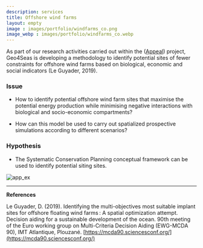 ```yaml
---
description: services
title: Offshore wind farms
layout: empty
image : images/portfolio/windfarms_co.png
image_webp : images/portfolio/windfarms_co.webp
---
```


As part of our research activities carried out within the ([Appeal](../../projects/appeal)) project, Geo4Seas is developing a methodology to identify potential  sites of fewer constraints for offshore wind farms based on biological, economic and social indicators (Le Guyader, 2019).

### Issue

- How to identify potential offshore wind farm sites that maximise the  potential energy production while minimising negative interactions with biological and socio-economic compartments?

- How can this model be used to carry out spatialized prospective simulations according to different scenarios?


### Hypothesis

- The Systematic Conservation Planning conceptual framework can be used to identify potential siting sites.

![app_ex](/../../images/portfolio/appeal_en.webp)


______________________________
**References**

Le Guyader, D. (2019). Identifying the multi-objectives most suitable implant sites for offshore floating wind farms : A spatial optimization attempt. Decision aiding for a sustainable development of the ocean. 90th meeting of the Euro working group on Multi-Criteria Decision Aiding (EWG-MCDA 90), IMT Atlantique, Plouzané. [https://mcda90.sciencesconf.org/](https://mcda90.sciencesconf.org/)

